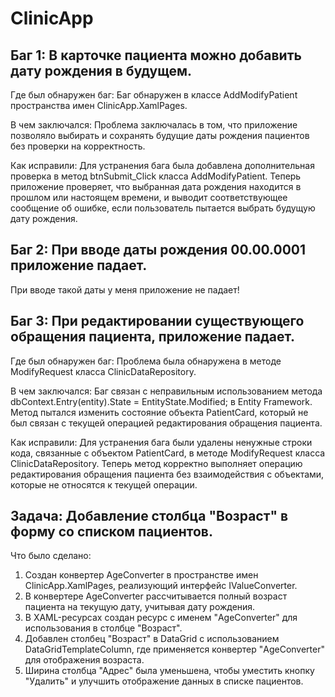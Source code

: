 # ClinicApp


## Баг 1: В карточке пациента можно добавить дату рождения в будущем.

Где был обнаружен баг:
Баг обнаружен в классе AddModifyPatient пространства имен ClinicApp.XamlPages.

В чем заключался:
Проблема заключалась в том, что приложение позволяло выбирать и сохранять будущие даты рождения пациентов без проверки на корректность.

Как исправили:
Для устранения бага была добавлена дополнительная проверка в метод btnSubmit_Click класса AddModifyPatient. Теперь приложение проверяет, что выбранная дата рождения находится в прошлом или настоящем времени, и выводит соответствующее сообщение об ошибке, если пользователь пытается выбрать будущую дату рождения.

## Баг 2: При вводе даты рождения 00.00.0001 приложение падает.

При вводе такой даты у меня приложение не падает!

## Баг 3: При редактировании существующего обращения пациента, приложение падает.

Где был обнаружен баг:
Проблема была обнаружена в методе ModifyRequest класса ClinicDataRepository.

В чем заключался:
Баг связан с неправильным использованием метода dbContext.Entry(entity).State = EntityState.Modified; в Entity Framework. Метод пытался изменить состояние объекта PatientCard, который не был связан с текущей операцией редактирования обращения пациента.

Как исправили:
Для устранения бага были удалены ненужные строки кода, связанные с объектом PatientCard, в методе ModifyRequest класса ClinicDataRepository. Теперь метод корректно выполняет операцию редактирования обращения пациента без взаимодействия с объектами, которые не относятся к текущей операции.

## Задача: Добавление столбца "Возраст" в форму со списком пациентов.

Что было сделано:
1. Создан конвертер AgeConverter в пространстве имен ClinicApp.XamlPages, реализующий интерфейс IValueConverter.
2. В конвертере AgeConverter рассчитывается полный возраст пациента на текущую дату, учитывая дату рождения.
3. В XAML-ресурсах создан ресурс с именем "AgeConverter" для использования в столбце "Возраст".
4. Добавлен столбец "Возраст" в DataGrid с использованием DataGridTemplateColumn, где применяется конвертер "AgeConverter" для отображения возраста.
5. Ширина столбца "Адрес" была уменьшена, чтобы уместить кнопку "Удалить" и улучшить отображение данных в списке пациентов.